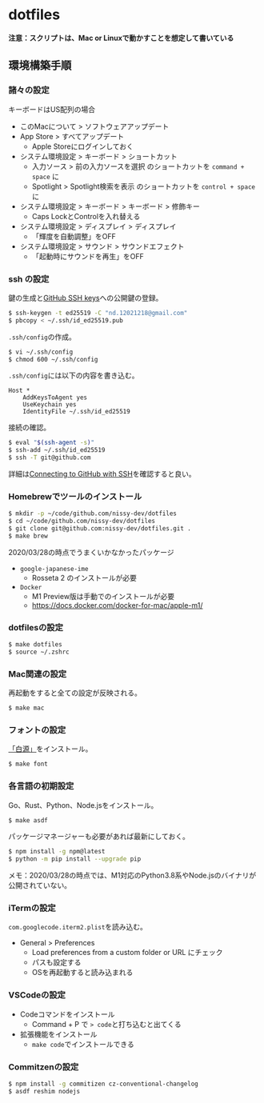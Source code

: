 # dotfiles

**注意：スクリプトは、Mac or Linuxで動かすことを想定して書いている**

## 環境構築手順

### 諸々の設定

キーボードはUS配列の場合

- このMacについて > ソフトウェアアップデート
- App Store > すべてアップデート
  - Apple Storeにログインしておく
- システム環境設定 > キーボード > ショートカット
  - 入力ソース > 前の入力ソースを選択 のショートカットを `command + space` に
  - Spotlight > Spotlight検索を表示 のショートカットを `control + space` に
- システム環境設定 > キーボード > キーボード > 修飾キー
  - Caps LockとControlを入れ替える
- システム環境設定 > ディスプレイ > ディスプレイ
  - 「輝度を自動調整」をOFF
- システム環境設定 > サウンド > サウンドエフェクト
  - 「起動時にサウンドを再生」をOFF

### ssh の設定

鍵の生成と[GitHub SSH keys](https://github.com/settings/keys)への公開鍵の登録。

```sh
$ ssh-keygen -t ed25519 -C "nd.12021218@gmail.com"
$ pbcopy < ~/.ssh/id_ed25519.pub
```

`.ssh/config`の作成。

```sh
$ vi ~/.ssh/config
$ chmod 600 ~/.ssh/config
```

`.ssh/config`には以下の内容を書き込む。
```
Host *
    AddKeysToAgent yes
    UseKeychain yes
    IdentityFile ~/.ssh/id_ed25519
```

接続の確認。

```sh
$ eval "$(ssh-agent -s)"
$ ssh-add ~/.ssh/id_ed25519
$ ssh -T git@github.com
```

詳細は[Connecting to GitHub with SSH](https://docs.github.com/en/github/authenticating-to-github/connecting-to-github-with-ssh)を確認すると良い。

### Homebrewでツールのインストール

```sh
$ mkdir -p ~/code/github.com/nissy-dev/dotfiles
$ cd ~/code/github.com/nissy-dev/dotfiles 
$ git clone git@github.com:nissy-dev/dotfiles.git .
$ make brew
```

2020/03/28の時点でうまくいかなかったパッケージ

- `google-japanese-ime`
  - Rosseta 2 のインストールが必要
- `Docker`
  - M1 Preview版は手動でのインストールが必要
  - https://docs.docker.com/docker-for-mac/apple-m1/

### dotfilesの設定

```sh
$ make dotfiles
$ source ~/.zshrc
```

### Mac関連の設定

再起動をすると全ての設定が反映される。

```sh
$ make mac
```

### フォントの設定

[「白源」](https://github.com/yuru7/HackGen)をインストール。

```sh
$ make font
```

### 各言語の初期設定

Go、Rust、Python、Node.jsをインストール。

```sh
$ make asdf
```

パッケージマネージャーも必要があれば最新にしておく。

```sh
$ npm install -g npm@latest
$ python -m pip install --upgrade pip
```

メモ：2020/03/28の時点では、M1対応のPython3.8系やNode.jsのバイナリが公開されていない。

### iTermの設定

`com.googlecode.iterm2.plist`を読み込む。

- General > Preferences
  - Load preferences from a custom folder or URL にチェック
  - パスも設定する
  - OSを再起動すると読み込まれる

### VSCodeの設定

- Codeコマンドをインストール
  - Command + P で `> code`と打ち込むと出てくる
- 拡張機能をインストール
  - `make code`でインストールできる

### Commitzenの設定

```sh
$ npm install -g commitizen cz-conventional-changelog
$ asdf reshim nodejs
```
